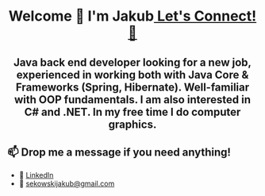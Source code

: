 <h1 align="center"> Welcome 👋 I'm Jakub<a href="https://www.linkedin.com/in/jakub-sękowski-6296b9330/"> Let's Connect! 💬</a> </h1>

<h2 align="center">
 Java back end developer looking for a new job, experienced in working both with Java Core & Frameworks (Spring, Hibernate).
 Well-familiar with OOP fundamentals. 
 I am also interested in C# and .NET.
 In my free time I do computer graphics.
 <br>
</h2>

## 📫 Drop me a message if you need anything!

- 💼 [LinkedIn](https://www.linkedin.com/in/jakub-sękowski-6296b9330/)
- 📧 sekowskijakub@gmail.com
<!--
**QbaSekowski/QbaSekowski** is a ✨ _special_ ✨ repository because its `README.md` (this file) appears on your GitHub profile.

Here are some ideas to get you started:

- 🔭 I’m currently working on ...
- 🌱 I’m currently learning ...
- 👯 I’m looking to collaborate on ...
- 🤔 I’m looking for help with ...
- 💬 Ask me about ...
- 📫 How to reach me: ...
- 😄 Pronouns: ...
- ⚡ Fun fact: ...
-->

